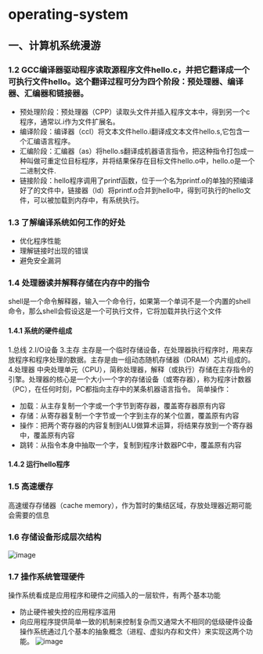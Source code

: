 # operating-system
## 一、计算机系统漫游
### 1.2 GCC编译器驱动程序读取源程序文件hello.c，并把它翻译成一个可执行文件hello。这个翻译过程可分为四个阶段：预处理器、编译器、汇编器和链接器。
- 预处理阶段：预处理器（CPP）读取头文件并插入程序文本中，得到另一个c程序，通常以.i作为文件扩展名。
- 编译阶段：编译器（ccl）将文本文件hello.i翻译成文本文件hello.s,它包含一个汇编语言程序。
- 汇编阶段：汇编器（as）将hello.s翻译成机器语言指令，把这种指令打包成一种叫做可重定位目标程序，并将结果保存在目标文件hello.o中，hello.o是一个二进制文件.
- 链接阶段：hello程序调用了printf函数，位于一个名为printf.o的单独的预编译好了的文件中，链接器（ld）将printf.o合并到hello中，得到可执行的hello文件，可以被加载到内存中，有系统执行。
### 1.3 了解编译系统如何工作的好处
- 优化程序性能
- 理解链接时出现的错误
- 避免安全漏洞
### 1.4 处理器读并解释存储在内存中的指令
shell是一个命令解释器，输入一个命令行，如果第一个单词不是一个内置的shell命令，那么shell会假设这是一个可执行文件，它将加载并执行这个文件
#### 1.4.1 系统的硬件组成
1.总线
2.I/O设备
3.主存
主存是一个临时存储设备，在处理器执行程序时，用来存放程序和程序处理的数据。主存是由一组动态随机存储器（DRAM）芯片组成的。
4.处理器
中央处理单元（CPU），简称处理器，解释（或执行）存储在主存指令的引擎。处理器的核心是一个大小一个字的存储设备（或寄存器），称为程序计数器（PC），在任何时刻，PC都指向主存中的某条机器语言指令。
简单操作：
- 加载：从主存复制一个字或一个字节到寄存器，覆盖寄存器原有内容
- 存储：从寄存器复制一个字节或一个字到主存的某个位置，覆盖原有内容
- 操作：把两个寄存器的内容复制到ALU做算术运算，将结果存放到一个寄存器中，覆盖原有内容
- 跳转：从指令本身中抽取一个字，复制到程序计数器PC中，覆盖原有内容
#### 1.4.2 运行hello程序
### 1.5 高速缓存
高速缓存存储器（cache memory），作为暂时的集结区域，存放处理器近期可能会需要的信息
### 1.6 存储设备形成层次结构
![image](https://user-images.githubusercontent.com/54796147/226382460-f5945e90-54d1-47c9-a509-1bd2be985325.png)
### 1.7 操作系统管理硬件
操作系统看成是应用程序和硬件之间插入的一层软件，有两个基本功能
- 防止硬件被失控的应用程序滥用
- 向应用程序提供简单一致的机制来控制复杂而又通常大不相同的低级硬件设备
操作系统通过几个基本的抽象概念（进程、虚拟内存和文件）来实现这两个功能。
![image](https://user-images.githubusercontent.com/54796147/226385130-fa6ba030-7259-45ef-a9e8-3e236b93fd0a.png)

